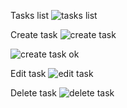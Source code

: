 Tasks list
![tasks list](https://raw.githubusercontent.com/juxxon23/TODO-app/screenshots/list.png)

Create task
![create task](https://raw.githubusercontent.com/juxxon23/TODO-app/screenshots/create.png)

![create task ok](https://raw.githubusercontent.com/juxxon23/TODO-app/screenshots/create2.png)

Edit task
![edit task](https://raw.githubusercontent.com/juxxon23/TODO-app/screenshots/edit.png)

Delete task
![delete task](https://raw.githubusercontent.com/juxxon23/TODO-app/screenshots/delete.png)